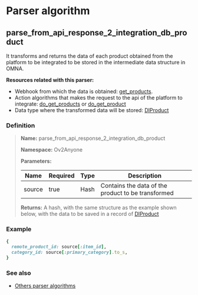 # Parser algorithm
 
## parse_from_api_response_2_integration_db_product

It transforms and returns the data of each product obtained from the platform to be integrated to be stored in 
the intermediate data structure in OMNA.

**Resources related with this parser:**

* Webhook from which the data is obtained: [get_products](../webhooks/overview.md?id=get_products).
* Action algorithms that makes the request to the api of the platform to integrate:
  [do_get_products](../action-algorithms/do_get_products.md) or [do_get_product](../action-algorithms/do_get_product.md)
* Data type where the transformed data will be stored: [DIProduct](../data-types/DIProduct.md)
    
### Definition

> **Name:** parse_from_api_response_2_integration_db_product
> 
> **Namespace:** Ov2Anyone
>
> **Parameters:**
> 
> | Name | Required | Type | Description |
> | ---- | -------- | ---- | ----------- |
> | source | true | Hash | Contains the data of the product to be transformed |
>
> **Returns:** A hash, with the same structure as the example shown below, with the data to be saved in a record of [DIProduct](../data-types/DIProduct.md)

### Example
```ruby
{
  remote_product_id: source[:item_id],
  category_id: source[:primary_category].to_s,
}
```

### See also
* [Others parser algorithms](overview?id=parse_from_api_response_2_integration_db_product)